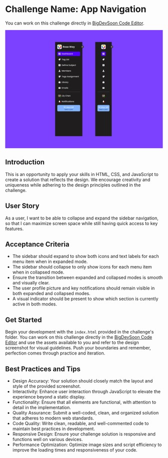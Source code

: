 # Challenge Name: App Navigation

You can work on this challenge directly in [BigDevSoon Code Editor](https://app.bigdevsoon.me/challenges/app-navigation/browser).

![App Navigation Design](./design.png)

## Introduction

This is an opportunity to apply your skills in HTML, CSS, and JavaScript to create a solution that reflects the design. We encourage creativity and uniqueness while adhering to the design principles outlined in the challenge.

## User Story

As a user, I want to be able to collapse and expand the sidebar navigation, so that I can maximize screen space while still having quick access to key features.

## Acceptance Criteria

- The sidebar should expand to show both icons and text labels for each menu item when in expanded mode.
- The sidebar should collapse to only show icons for each menu item when in collapsed mode.
- Ensure the transition between expanded and collapsed modes is smooth and visually clear.
- The user profile picture and key notifications should remain visible in both expanded and collapsed modes.
- A visual indicator should be present to show which section is currently active in both modes.

## Get Started

Begin your development with the `index.html` provided in the challenge's folder. You can work on this challenge directly in the [BigDevSoon Code Editor](https://app.bigdevsoon.me/challenges/app-navigation/browser) and use the assets available to you and refer to the design screenshot for visual guidelines. Push your boundaries and remember, perfection comes through practice and iteration.

## Best Practices and Tips

- Design Accuracy: Your solution should closely match the layout and style of the provided screenshot.
- Interactivity: Enhance user interaction through JavaScript to elevate the experience beyond a static display.
- Functionality: Ensure that all elements are functional, with attention to detail in the implementation.
- Quality Assurance: Submit a well-coded, clean, and organized solution that adheres to modern web standards.
- Code Quality: Write clean, readable, and well-commented code to maintain best practices in development.
- Responsive Design: Ensure your challenge solution is responsive and functions well on various devices.
- Performance Optimization: Optimize image sizes and script efficiency to improve the loading times and responsiveness of your code.

